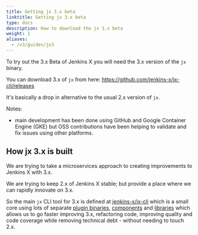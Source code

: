 ```yaml
---
title: Getting jx 3.x beta
linktitle: Getting jx 3.x beta
type: docs
description: How to download the jx 3.x beta
weight: 1
aliases:
  - /v3/guides/jx3
---
```


To try out the 3.x Beta of Jenkins X you will need the 3.x version of the `jx` binary.

You can download 3.x of `jx` from here: https://github.com/jenkins-x/jx-cli/releases

It's basically a drop in alternative to the usual 2.x version of `jx`.

Notes:
* main development has been done using GitHub and Google Container Engine (GKE) but OSS contributions have been helping to validate and fix issues using other platforms.

## How jx 3.x is built

We are trying to take a microservices approach to creating improvements to Jenkins X with 3.x.

We are trying to keep 2.x of Jenkins X stable; but provide a place where we can rapidly innovate on 3.x.

So the main `jx` CLI tool for 3.x is defined at [jenkins-x/jx-cli](https://github.com/jenkins-x/jx-cli) which is a small core using lots of separate [plugin binaries](https://github.com/jenkins-x/jx-cli#plugins), [components](https://github.com/jenkins-x/jx-cli#components) and [libraries](https://github.com/jenkins-x/jx-cli#libraries) which allows us to go faster improving 3.x, refactoring code, improving quality and code coverage while removing technical debt - without needing to touch 2.x.
